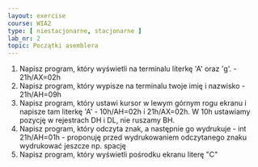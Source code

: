 ```yaml
---
layout: exercise
course: WIA2
type: [ niestacjonarne, stacjonarne ]
lab_nr: 2
topic: Początki asemblera
---
```

1. Napisz program, który wyświetli na terminalu literkę 'A' oraz 'g'. - 21h/AX=02h
2. Napisz program, który wypisze na terminalu twoje imię i nazwisko - 21h/AH=09h
3. Napisz program, który ustawi kursor w lewym górnym rogu ekranu i napisze tam literkę 'A' - 10h/AH=02h i 21h/AX=02h. W 10h ustawiamy pozycję w rejestrach DH i DL, nie ruszamy BH.
4. Napisz program, który odczyta znak, a następnie go wydrukuje - int 21h/AH=01h - proponuję przed wydrukowaniem odczytanego znaku wydrukować jeszcze np. spację
5. Napisz program, który wyświetli pośrodku ekranu literę "C"